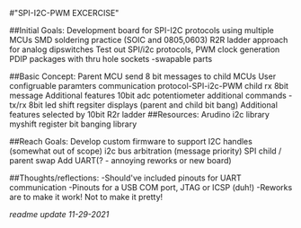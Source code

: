 #"SPI-I2C-PWM EXCERCISE"
	
##Initial Goals: 
	Development board for SPI-I2C protocols using multiple MCUs
	SMD soldering practice (SOIC and 0805,0603)
	R2R ladder approach for analog dipswitches
	Test out SPI/i2c protocols, PWM clock generation
	PDIP packages with thru hole sockets -swapable parts
	
##Basic Concept:
	Parent MCU send 8 bit messages to child MCUs
	User configruable paramters 
		communication protocol-SPI-i2c-PWM
		child rx
		8bit message 
		Additional features 
			10bit adc potentiometer
			additional commands - tx/rx
	8bit led shift regsiter displays (parent and child bit bang)
	Additional features selected by 10bit R2r ladder
##Resources: 
	Arudino i2c library 
	myshift register bit banging library

##Reach Goals: 
	Develop custom firmware to support I2C handles (somewhat out of scope)
	i2c bus arbitration (message priority)
	SPI child / parent swap
	Add UART(? - annoying reworks or new board)
	
##Thoughts/reflections:
	-Should've included pinouts for UART communication
	-Pinouts for a USB COM port, JTAG or ICSP (duh!)
	-Reworks are to make it work! Not to make it pretty!

*readme update 11-29-2021*
